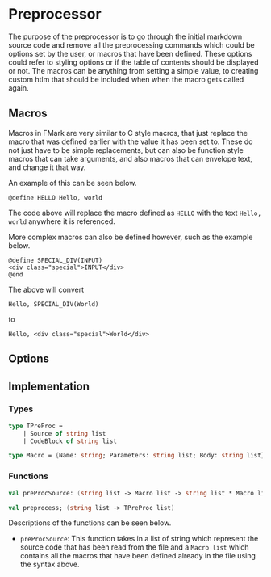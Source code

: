 # Preprocessor

The purpose of the preprocessor is to go through the initial markdown source
code and remove all the preprocessing commands which could be options set
by the user, or macros that have been defined. These options could refer to styling
options or if the table of contents should be displayed or not. The macros can be anything
from setting a simple value, to creating custom htlm that should be included when
when the macro gets called again.

## Macros

Macros in FMark are very similar to C style macros, that just replace the macro that 
was defined earlier with the value it has been set to. These do not just have to be
simple replacements, but can also be function style macros that can take arguments, and
also macros that can envelope text, and change it that way.

An example of this can be seen below.

```
@define HELLO Hello, world
```

The code above will replace the macro defined as `HELLO` with the text `Hello, world` 
anywhere it is referenced.

More complex macros can also be defined however, such as the example below.
```
@define SPECIAL_DIV(INPUT)
<div class="special">INPUT</div>
@end
```

The above will convert

```
Hello, SPECIAL_DIV(World)
```

to

```
Hello, <div class="special">World</div>
```

## Options

## Implementation

### Types

``` fsharp
type TPreProc =
    | Source of string list
    | CodeBlock of string list

type Macro = {Name: string; Parameters: string list; Body: string list}
```

### Functions

``` fsharp
val preProcSource: (string list -> Macro list -> string list * Macro list)

val preprocess; (string list -> TPreProc list)
```

Descriptions of the functions can be seen below.

- `preProcSource`: This function takes in a list of string which represent the source code
that has been read from the file and a `Macro list` which contains all the macros that
have been defined already in the file using the syntax above.
